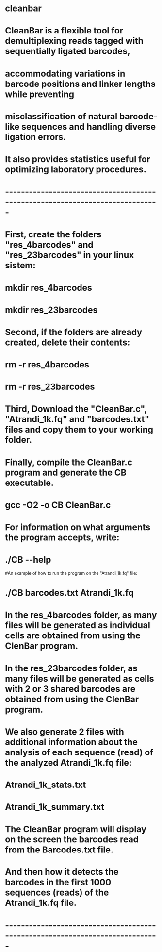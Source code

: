 # cleanbar
# CleanBar is a flexible tool for demultiplexing reads tagged with sequentially ligated barcodes,
# accommodating variations in barcode positions and linker lengths while preventing 

# misclassification of natural barcode-like sequences and handling diverse ligation errors. 

# It also provides statistics useful for optimizing laboratory procedures. 
# -----------------------------------------------------------------------------

# First, create the folders "res_4barcodes" and "res_23barcodes" in your linux sistem:
# mkdir res_4barcodes
# mkdir res_23barcodes

# Second, if the folders are already created, delete their contents:
# rm -r res_4barcodes
# rm -r res_23barcodes

# Third, Download the "CleanBar.c", "Atrandi_1k.fq" and "barcodes.txt" files and copy them to your working folder.

# Finally, compile the CleanBar.c program and generate the CB executable. 
# gcc  -O2 -o CB  CleanBar.c

# For information on what arguments the program accepts, write:
# ./CB  --help

#An example of how to run the program on the "Atrandi_1k.fq" file:
# ./CB  barcodes.txt Atrandi_1k.fq
# In the res_4barcodes folder, as many files will be generated as individual cells are obtained from using the ClenBar program.
# In the res_23barcodes folder, as many files will be generated as cells with 2 or 3 shared barcodes are obtained from using the ClenBar program.
# We also generate 2 files with additional information about the analysis of each sequence (read) of the analyzed Atrandi_1k.fq file:
# Atrandi_1k_stats.txt
# Atrandi_1k_summary.txt

# The CleanBar program will display on the screen the barcodes read from the Barcodes.txt file.
# And then how it detects the barcodes in the first 1000 sequences (reads) of the Atrandi_1k.fq file.
# -----------------------------------------------------------------------------
